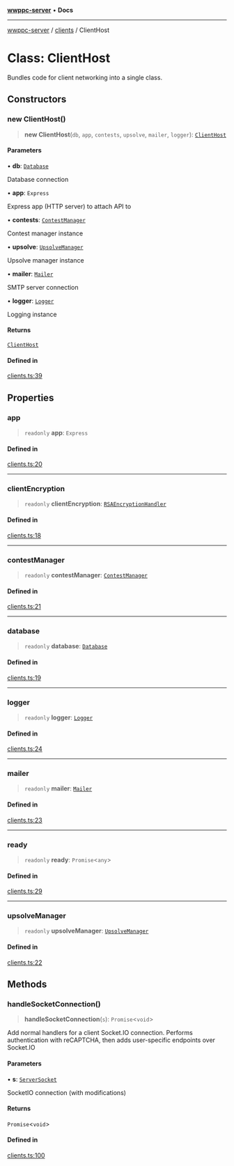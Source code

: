 [**wwppc-server**](../../README.md) • **Docs**

***

[wwppc-server](../../modules.md) / [clients](../README.md) / ClientHost

# Class: ClientHost

Bundles code for client networking into a single class.

## Constructors

### new ClientHost()

> **new ClientHost**(`db`, `app`, `contests`, `upsolve`, `mailer`, `logger`): [`ClientHost`](ClientHost.md)

#### Parameters

• **db**: [`Database`](../../database/classes/Database.md)

Database connection

• **app**: `Express`

Express app (HTTP server) to attach API to

• **contests**: [`ContestManager`](../../contest/classes/ContestManager.md)

Contest manager instance

• **upsolve**: [`UpsolveManager`](../../upsolve/classes/UpsolveManager.md)

Upsolve manager instance

• **mailer**: [`Mailer`](../../email/classes/Mailer.md)

SMTP server connection

• **logger**: [`Logger`](../../log/interfaces/Logger.md)

Logging instance

#### Returns

[`ClientHost`](ClientHost.md)

#### Defined in

[clients.ts:39](https://github.com/WWPPC/WWPPC-server/blob/64a61903b5a0f4aa306afe641a1ba5b173736b1a/src/clients.ts#L39)

## Properties

### app

> `readonly` **app**: `Express`

#### Defined in

[clients.ts:20](https://github.com/WWPPC/WWPPC-server/blob/64a61903b5a0f4aa306afe641a1ba5b173736b1a/src/clients.ts#L20)

***

### clientEncryption

> `readonly` **clientEncryption**: [`RSAEncryptionHandler`](../../cryptoUtil/classes/RSAEncryptionHandler.md)

#### Defined in

[clients.ts:18](https://github.com/WWPPC/WWPPC-server/blob/64a61903b5a0f4aa306afe641a1ba5b173736b1a/src/clients.ts#L18)

***

### contestManager

> `readonly` **contestManager**: [`ContestManager`](../../contest/classes/ContestManager.md)

#### Defined in

[clients.ts:21](https://github.com/WWPPC/WWPPC-server/blob/64a61903b5a0f4aa306afe641a1ba5b173736b1a/src/clients.ts#L21)

***

### database

> `readonly` **database**: [`Database`](../../database/classes/Database.md)

#### Defined in

[clients.ts:19](https://github.com/WWPPC/WWPPC-server/blob/64a61903b5a0f4aa306afe641a1ba5b173736b1a/src/clients.ts#L19)

***

### logger

> `readonly` **logger**: [`Logger`](../../log/interfaces/Logger.md)

#### Defined in

[clients.ts:24](https://github.com/WWPPC/WWPPC-server/blob/64a61903b5a0f4aa306afe641a1ba5b173736b1a/src/clients.ts#L24)

***

### mailer

> `readonly` **mailer**: [`Mailer`](../../email/classes/Mailer.md)

#### Defined in

[clients.ts:23](https://github.com/WWPPC/WWPPC-server/blob/64a61903b5a0f4aa306afe641a1ba5b173736b1a/src/clients.ts#L23)

***

### ready

> `readonly` **ready**: `Promise`\<`any`\>

#### Defined in

[clients.ts:29](https://github.com/WWPPC/WWPPC-server/blob/64a61903b5a0f4aa306afe641a1ba5b173736b1a/src/clients.ts#L29)

***

### upsolveManager

> `readonly` **upsolveManager**: [`UpsolveManager`](../../upsolve/classes/UpsolveManager.md)

#### Defined in

[clients.ts:22](https://github.com/WWPPC/WWPPC-server/blob/64a61903b5a0f4aa306afe641a1ba5b173736b1a/src/clients.ts#L22)

## Methods

### handleSocketConnection()

> **handleSocketConnection**(`s`): `Promise`\<`void`\>

Add normal handlers for a client Socket.IO connection.
Performs authentication with reCAPTCHA, then adds user-specific endpoints over Socket.IO

#### Parameters

• **s**: [`ServerSocket`](../interfaces/ServerSocket.md)

SocketIO connection (with modifications)

#### Returns

`Promise`\<`void`\>

#### Defined in

[clients.ts:100](https://github.com/WWPPC/WWPPC-server/blob/64a61903b5a0f4aa306afe641a1ba5b173736b1a/src/clients.ts#L100)
